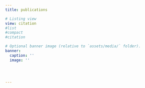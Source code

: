 ```yaml
---
title: publications

# Listing view
view: citation
#list
#compact
#citation

# Optional banner image (relative to `assets/media/` folder).
banner:
  caption: ''
  image: ''




---
```

